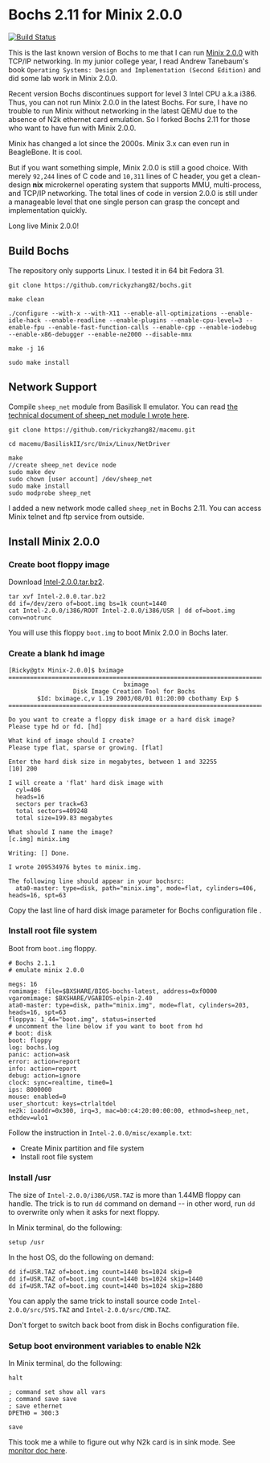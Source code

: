 Bochs 2.11 for Minix 2.0.0
==========================

[![Build Status](https://api.cirrus-ci.com/github/rickyzhang82/bochs.svg)](https://cirrus-ci.com/github/rickyzhang82/bochs.svg)

This is the last known version of Bochs to me that I can run [Minix 2.0.0](http://download.minix3.org/previous-versions/Intel-2.0.0/) with TCP/IP networking. In my junior college year, I read Andrew Tanebaum's book `Operating Systems: Design and Implementation (Second Edition)` and did some lab work in Minix 2.0.0.

Recent version Bochs discontinues support for level 3 Intel CPU a.k.a i386. Thus, you can not run Minix 2.0.0 in the latest Bochs. For sure, I have no trouble to run Minix without networking in the latest QEMU due to the absence of N2k ethernet card emulation. So I forked Bochs 2.11 for those who want to have fun with Minix 2.0.0.

Minix has changed a lot since the 2000s. Minix 3.x can even run in BeagleBone. It is cool. 

But if you want something simple, Minix 2.0.0 is still a good choice. With merely `92,244` lines of C code and `10,311` lines of C header, you get a clean-design **nix** microkernel operating system that supports MMU, multi-process, and TCP/IP networking. The total lines of code in version 2.0.0 is still under a manageable level that one single person can grasp the concept and implementation quickly.

Long live Minix 2.0.0!


Build Bochs
-----------

The repository only supports Linux. I tested it in 64 bit Fedora 31.

```
git clone https://github.com/rickyzhang82/bochs.git

make clean

./configure --with-x --with-X11 --enable-all-optimizations --enable-idle-hack --enable-readline --enable-plugins --enable-cpu-level=3 --enable-fpu --enable-fast-function-calls --enable-cpp --enable-iodebug --enable-x86-debugger --enable-ne2000 --disable-mmx

make -j 16

sudo make install
```


Network Support
---------------

Compile `sheep_net` module from Basilisk II emulator. You can read [the technical document of sheep_net module I wrote here](https://github.com/rickyzhang82/macemu/tree/master/BasiliskII/src/Unix/Linux/NetDriver).

```
git clone https://github.com/rickyzhang82/macemu.git

cd macemu/BasiliskII/src/Unix/Linux/NetDriver

make
//create sheep_net device node
sudo make dev
sudo chown [user account] /dev/sheep_net
sudo make install
sudo modprobe sheep_net

```

I added a new network mode called `sheep_net` in Bochs 2.11. You can access Minix telnet and ftp service from outside.




Install Minix 2.0.0
--------------------


### Create boot floppy image

Download [Intel-2.0.0.tar.bz2](http://download.minix3.org/previous-versions/bzipped/Intel-2.0.0.tar.bz2).

```
tar xvf Intel-2.0.0.tar.bz2
dd if=/dev/zero of=boot.img bs=1k count=1440
cat Intel-2.0.0/i386/ROOT Intel-2.0.0/i386/USR | dd of=boot.img conv=notrunc
```

You will use this floppy `boot.img` to boot Minix 2.0.0 in Bochs later.

### Create a blank hd image

```
[Ricky@gtx Minix-2.0.0]$ bximage
========================================================================
                                bximage
                  Disk Image Creation Tool for Bochs
        $Id: bximage.c,v 1.19 2003/08/01 01:20:00 cbothamy Exp $
========================================================================

Do you want to create a floppy disk image or a hard disk image?
Please type hd or fd. [hd] 

What kind of image should I create?
Please type flat, sparse or growing. [flat] 

Enter the hard disk size in megabytes, between 1 and 32255
[10] 200

I will create a 'flat' hard disk image with
  cyl=406
  heads=16
  sectors per track=63
  total sectors=409248
  total size=199.83 megabytes

What should I name the image?
[c.img] minix.img

Writing: [] Done.

I wrote 209534976 bytes to minix.img.

The following line should appear in your bochsrc:
  ata0-master: type=disk, path="minix.img", mode=flat, cylinders=406, heads=16, spt=63
```

Copy the last line of hard disk image parameter for Bochs configuration file .



### Install root file system

Boot from `boot.img` floppy.

```
# Bochs 2.1.1
# emulate minix 2.0.0

megs: 16
romimage: file=$BXSHARE/BIOS-bochs-latest, address=0xf0000
vgaromimage: $BXSHARE/VGABIOS-elpin-2.40
ata0-master: type=disk, path="minix.img", mode=flat, cylinders=203, heads=16, spt=63
floppya: 1_44="boot.img", status=inserted
# uncomment the line below if you want to boot from hd
# boot: disk
boot: floppy
log: bochs.log
panic: action=ask
error: action=report
info: action=report
debug: action=ignore
clock: sync=realtime, time0=1
ips: 8000000
mouse: enabled=0
user_shortcut: keys=ctrlaltdel
ne2k: ioaddr=0x300, irq=3, mac=b0:c4:20:00:00:00, ethmod=sheep_net, ethdev=wlo1
```

Follow the instruction in `Intel-2.0.0/misc/example.txt`:

- Create Minix partition and file system
- Install root file system


### Install /usr

The size of `Intel-2.0.0/i386/USR.TAZ` is more than 1.44MB floppy can handle. The trick is to run `dd` command on demand -- in other word, run `dd` to overwrite only when it asks for next floppy.

In Minix terminal, do the following:

```
setup /usr
```

In the host OS, do the following on demand:

```
dd if=USR.TAZ of=boot.img count=1440 bs=1024 skip=0
dd if=USR.TAZ of=boot.img count=1440 bs=1024 skip=1440
dd if=USR.TAZ of=boot.img count=1440 bs=1024 skip=2880
```

You can apply the same trick to install source code `Intel-2.0.0/src/SYS.TAZ` and `Intel-2.0.0/src/CMD.TAZ`.

Don't forget to switch back boot from disk in Bochs configuration file.


### Setup boot environment variables to enable N2k

In Minix terminal, do the following:

```
halt

; command set show all vars
; command save save
; save ethernet
DPETH0 = 300:3

save
```

This took me a while to figure out why N2k card is in sink mode. See [monitor doc here](https://minix1.woodhull.com/current/2.0.4/wwwman/man8/monitor.8.html).

